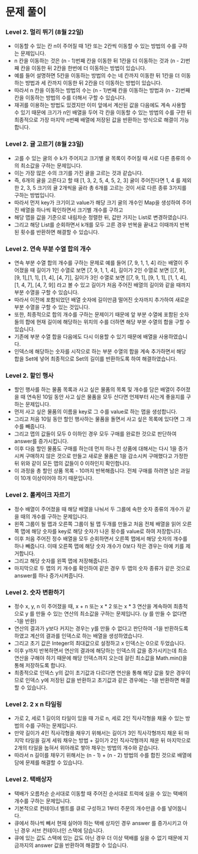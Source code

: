 # 문제 풀이

### Level 2. 멀리 뛰기 (8월 22일)
- 이동할 수 있는 칸 n이 주어질 때 1칸 또는 2칸씩 이동할 수 있는 방법의 수를 구하는 문제입니다.
- n 칸을 이동하는 것은 (n - 1)번째 칸을 이동한 뒤 1칸을 더 이동하는 것과 (n - 2)번째 칸을 이동한 뒤 2칸을 한번에 더 이동하는 방법이 있습니다.
- 예를 들어 설명하면 5칸을 이동하는 방법의 수는 네 칸까지 이동한 뒤 1칸을 더 이동하는 방법과 세 칸까지 이동한 뒤 2칸을 더 이동하는 방법이 있습니다.
- 따라서 n 칸을 이동하는 방법의 수는 (n - 1)번째 칸을 이동하는 방법과 (n - 2)번째 칸을 이동하는 방법의 수를 더해서 구할 수 있습니다.
- 재귀를 이용하는 방법도 있겠지만 이미 앞에서 계산된 값을 다음에도 계속 사용할 수 있기 때문에 크기가 n인 배열을 두어 각 칸을 이동할 수 있는 방법의 수를 구한 뒤 최종적으로 가장 마지막 n번째 배열에 저장된 값을 반환하는 방식으로 해결이 가능합니다.

### Level 2. 귤 고르기 (8월 23일)
- 고를 수 있는 귤의 수 k가 주어지고 크기별 귤 목록이 주어질 때 서로 다른 종류의 수의 최소값을 구하는 문제입니다.
- 이는 가장 많은 수의 크기를 가진 귤을 고르는 것과 같습니다.
- 즉, 6개의 귤을 고른다고 할 때 [1, 3, 2, 5, 4, 5, 2, 3] 귤이 주어진다면 1, 4 를 제외한 2, 3, 5 크기의 귤 2개씩을 골라 총 6개를 고르는 것이 서로 다른 종류 3가지를 구하는 방법입니다.
- 따라서 먼저 key가 크기이고 value가 해당 크기 귤의 개수인 Map을 생성하여 주어진 배열을 하나씩 확인하면서 크기별 개수를 구하고
- 해당 맵을 값을 기준으로 내림차순 정렬한 뒤, 값만 가지는 List로 변경하였습니다.
- 그리고 해당 List를 순회하면서 k개를 모두 고른 경우 반복을 끝내고 이때까지 반복된 횟수를 반환하면 해결할 수 있습니다.

### Level 2. 연속 부분 수열 합의 개수
- 연속 부분 수열 합의 개수를 구하는 문제로 예를 들어 [7, 9, 1, 1, 4] 라는 배열이 주어졌을 때 길이가 1인 수열로 보면 [7, 9, 1, 1, 4], 길이가 2인 수열로 보면 [[7, 9], [9, 1],[1, 1], [1, 4], [4, 7]], 길이가 3인 수열로 보면 [[7, 9, 1], [9, 1, 1], [1, 1, 4], [1, 4, 7], [4, 7, 9]] 라고 볼 수 있고 길이가 처음 주어진 배열의 길이와 같을 때까지 부분 수열을 구할 수 있습니다.
- 따라서 이전에 포함되었던 배열 숫자에 길이만큼 떨어진 숫자까지 추가하여 새로운 부분 수열을 구할 수 있는 것입니다.
- 또한, 최종적으로 합의 개수를 구하는 문제이기 때문에 앞 부분 수열에 포함된 숫자들의 합에 현재 길이에 해당하는 위치의 수를 더하면 해당 부분 수열의 합을 구할 수 있습니다.
- 기존에 부분 수열 합을 다음에도 다시 이용할 수 있기 때문에 배열을 사용하였습니다.
- 인덱스에 해당하는 숫자를 시작으로 하는 부분 수열의 합을 계속 추가하면서 해당 합을 Set에 넣어 최종적으로 Set의 길이를 반환하도록 하여 해결하였습니다.

### Level 2. 할인 행사
- 할인 행사를 하는 물품 목록과 사고 싶은 물품의 목록 및 개수를 담은 배열이 주어졌을 때 연속된 10일 동안 사고 싶은 물품을 모두 산다면 언제부터 사는게 좋을지를 구하는 문제입니다.
- 먼저 사고 싶은 물품의 이름을 key로 그 수를 value로 하는 맵을 생성합니다.
- 그리고 처음 10일 동안 할인 행사하는 물품을 돌면서 사고 싶은 목록에 있다면 그 개수를 빼줍니다.
- 그리고 맵의 값들이 모두 0 이하인 경우 모두 구매를 완료한 것으로 판단하여 answer를 증가시킵니다.
- 이후 다음 할인 물품도 구매를 하는데 먼저 하나 전 상품에 대해서는 다시 1을 증가시켜 구매하지 않은 것으로 만들고 새로운 물품은 1을 감소시켜 구매했다고 가정한 뒤 위와 같이 모든 맵의 값들이 0 이하인지 확인합니다.
- 이 과정을 총 할인 상품 목록 - 10까지 반복해줍니다. 전체 구매를 하려면 남은 과일이 10개 이상이어야 하기 때문입니다.

### Level 2. 롤케이크 자르기
- 정수 배열이 주어졌을 때 해당 배열을 나눠서 두 그룹에 속한 숫자 종류의 개수가 같을 때의 개수를 구하는 문제입니다.
- 왼쪽 그룹이 될 맵과 오른쪽 그룹이 될 맵 두개를 만들고 처음 전체 배열을 읽어 오른쪽 맵에 해당 숫자를 key로 해당 숫자가 나온 횟수를 value로 하여 저장합니다.
- 이후 처음 주어진 정수 배열을 모두 순회하면서 오른쪽 맵에서 해당 숫자의 개수를 하나 빼줍니다. 이때 오른쪽 맵에 해당 숫자 개수가 0보다 작은 경우는 아예 키를 제거합니다.
- 그리고 해당 숫자를 왼쪽 맵에 저장해줍니다.
- 마지막으로 두 맵의 키 개수를 확인하여 같은 경우 두 맵의 숫자 종류가 같은 것으로 answer를 하나 증가시켜줍니다.

### Level 2. 숫자 변환하기
- 정수 x, y, n 이 주어졌을 때, x + n 또는 x * 2 또는 x * 3 연산을 계속하여 최종적으로 y 를 만들 수 있는 연산의 최소값을 구하는 문제입니다. (y 를 만들 수 없다면 -1을 반환)
- 연산의 결과가 y보다 커지는 경우는 y를 만들 수 없다고 판단하여 -1을 반환하도록 하였고 계산의 결과를 인덱스로 하는 배열을 생성하였습니다.
- 그리고 초기 값은 Integer의 최대값으로 설정하고 x 인덱스는 0으로 두었습니다.
- 이후 y까지 반복하면서 연산의 결과에 해당하는 인덱스의 값을 증가시키는데 최소 연산을 구해야 하기 때문에 해당 인덱스까지 오는데 걸린 최소값을 Math.min()을 통해 저장하도록 합니다.
- 최종적으로 인덱스 y의 값이 초기값과 다르다면 연산을 통해 해당 값을 찾은 경우이므로 인덱스 y에 저장된 값을 반환하고 초기값과 같은 경우에는 -1을 반환하면 해결할 수 있습니다.

### Level 2. 2 x n 타일링
- 가로 2, 세로 1 길이의 타일이 있을 때 가로 n, 세로 2인 직사각형을 채울 수 있는 방법의 수를 구하는 문제입니다.
- 만약 길이가 4인 직사각형을 채우기 위해서는 길이가 3인 직사각형까지 채운 뒤 마지막 타일을 길게 세워 채우는 방법 + 길이가 2인 직사각형까지 채운 뒤 마지막으로 2개의 타일을 눕혀서 위아래로 쌓아 채우는 방법의 개수와 같습니다.
- 따라서 n 길이를 채우기 위해서는 (n - 1) + (n - 2) 방법의 수를 합친 것으로 배열에 담에 문제를 해결할 수 있습니다.

### Level 2. 택배상자
- 택배가 오름차순 순서대로 이동할 때 주어진 순서대로 트럭에 실을 수 있는 택배의 개수를 구하는 문제입니다.
- 기본적으로 컨테이너 벨트를 큐로 구성하고 1부터 주문의 개수만큼 수를 넣어둡니다.
- 큐에서 하나씩 빼서 현재 실어야 하는 택배 상자인 경우 answer 를 증가시키고 아닌 경우 서브 컨테이너인 스택에 담습니다.
- 큐에 있는 값도 스택에 있는 값도 아닌 경우 더 이상 택배를 실을 수 없기 때문에 지금까지의 answer 값을 반환하여 해결할 수 있습니다.

